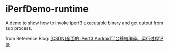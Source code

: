 # iPerfDemo-runtime
A demo to show how to invoke iperf3 executable binary and get output from sub process.

from Reference Blog: [[CSDN]全面的 iPerf3 Android平台移植编译、运行过程记录][1]

[1]:https://blog.csdn.net/China_Style/article/details/109660170
